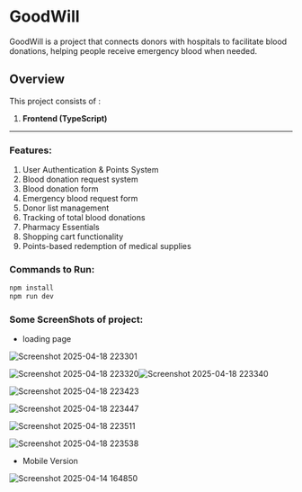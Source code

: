 # GoodWill
GoodWill is a project that connects donors with hospitals to facilitate blood donations, helping people receive emergency blood when needed.

## Overview
This project consists of :
1. **Frontend (TypeScript)**
---
### Features:
1. User Authentication & Points System
2. Blood donation request system
3. Blood donation form
4. Emergency blood request form
5. Donor list management
6. Tracking of total blood donations
7. Pharmacy Essentials
8. Shopping cart functionality
9. Points-based redemption of medical supplies

### Commands to Run:
```sh
npm install
npm run dev
```
### Some ScreenShots of project:
- loading page

![Screenshot 2025-04-18 223301](https://github.com/user-attachments/assets/af060187-65d8-459f-bfcf-9b5d16cc8aa4)

![Screenshot 2025-04-18 223320](https://github.com/user-attachments/assets/3286ca22-66e2-4097-8a33-d1a389da0c3a)![Screenshot 2025-04-18 223340](https://github.com/user-attachments/assets/e8987ef0-ab0f-4d34-9d31-bba2c4b43d14)


![Screenshot 2025-04-18 223423](https://github.com/user-attachments/assets/04e6a654-be7a-46df-a19c-177fd3ff86d5)

![Screenshot 2025-04-18 223447](https://github.com/user-attachments/assets/d92bf694-4044-4071-9c97-d8177f01df96)


![Screenshot 2025-04-18 223511](https://github.com/user-attachments/assets/b971ee41-85bc-4746-9245-dfc0dcb71b00)

![Screenshot 2025-04-18 223538](https://github.com/user-attachments/assets/18b3ada0-dc19-4817-bc59-f7099bf8f3d3)

- Mobile Version

![Screenshot 2025-04-14 164850](https://github.com/user-attachments/assets/49bd6c67-ed96-42e6-a4e9-38c8caa1b084) 






